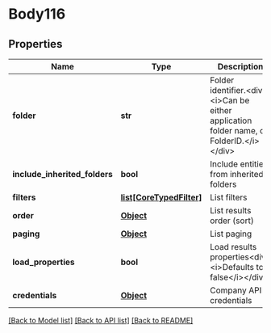 # Body116

## Properties
Name | Type | Description | Notes
------------ | ------------- | ------------- | -------------
**folder** | **str** | Folder identifier.&lt;div&gt;&lt;i&gt;Can be either application folder name, or FolderID.&lt;/i&gt;&lt;/div&gt; | [optional] 
**include_inherited_folders** | **bool** | Include entities from inherited folders | [optional] 
**filters** | [**list[CoreTypedFilter]**](CoreTypedFilter.md) | List filters | [optional] 
**order** | [**Object**](Object.md) | List results order (sort) | [optional] 
**paging** | [**Object**](Object.md) | List paging | [optional] 
**load_properties** | **bool** | Load results properties&lt;div&gt;&lt;i&gt;Defaults to false&lt;/i&gt;&lt;/div&gt; | [optional] 
**credentials** | [**Object**](Object.md) | Company API credentials | 

[[Back to Model list]](../README.md#documentation-for-models) [[Back to API list]](../README.md#documentation-for-api-endpoints) [[Back to README]](../README.md)

